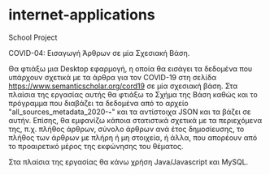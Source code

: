 # internet-applications
School Project

COVID-04: Εισαγωγή Άρθρων σε μία Σχεσιακή Βάση.

Θα φτιάξω μια Desktop εφαρμογή, η οποία θα εισάγει τα δεδομένα που υπάρχουν σχετικά με τα άρθρα για τον COVID-19 στη σελίδα https://www.semanticscholar.org/cord19 σε μία σχεσιακή βάση. Στα πλαίσια της εργασίας αυτής θα φτιάξω το Σχήμα της Βάση καθώς και το πρόγραμμα που διαβάζει τα δεδομένα από το αρχείο "all_sources_metadata_2020-__-__" και τα αντίστοιχα JSON και τα βάζει σε αυτήν. Επίσης, θα εμφανίζω κάποια στατιστικά σχετικά με τα περιεχόμενα της, π.χ. πλήθος άρθρων, σύνολο άρθρων ανά έτος δημοσίευσης, το πλήθος των άρθρων με πλήρη ή μη στοιχεία, ή άλλα, που απορέουν από το προαιρετικό μέρος της εκφώνησης του θέματος.

Στα πλαίσια της εργασίας θα κάνω χρήση Java/Javascript και MySQL.
